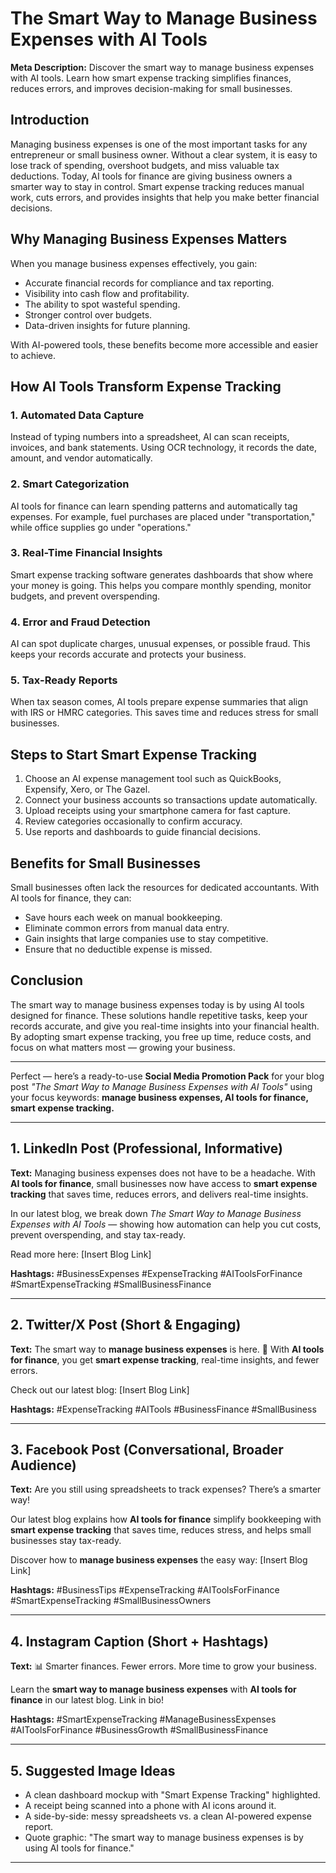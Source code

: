 # The Smart Way to Manage Business Expenses with AI Tools

**Meta Description:** Discover the smart way to manage business expenses with AI tools. Learn how smart expense tracking simplifies finances, reduces errors, and improves decision-making for small businesses.

## Introduction

Managing business expenses is one of the most important tasks for any entrepreneur or small business owner. Without a clear system, it is easy to lose track of spending, overshoot budgets, and miss valuable tax deductions. Today, AI tools for finance are giving business owners a smarter way to stay in control. Smart expense tracking reduces manual work, cuts errors, and provides insights that help you make better financial decisions.

## Why Managing Business Expenses Matters

When you manage business expenses effectively, you gain:

* Accurate financial records for compliance and tax reporting.
* Visibility into cash flow and profitability.
* The ability to spot wasteful spending.
* Stronger control over budgets.
* Data-driven insights for future planning.

With AI-powered tools, these benefits become more accessible and easier to achieve.

## How AI Tools Transform Expense Tracking

### 1. Automated Data Capture

Instead of typing numbers into a spreadsheet, AI can scan receipts, invoices, and bank statements. Using OCR technology, it records the date, amount, and vendor automatically.

### 2. Smart Categorization

AI tools for finance can learn spending patterns and automatically tag expenses. For example, fuel purchases are placed under "transportation," while office supplies go under "operations."

### 3. Real-Time Financial Insights

Smart expense tracking software generates dashboards that show where your money is going. This helps you compare monthly spending, monitor budgets, and prevent overspending.

### 4. Error and Fraud Detection

AI can spot duplicate charges, unusual expenses, or possible fraud. This keeps your records accurate and protects your business.

### 5. Tax-Ready Reports

When tax season comes, AI tools prepare expense summaries that align with IRS or HMRC categories. This saves time and reduces stress for small businesses.

## Steps to Start Smart Expense Tracking

1. Choose an AI expense management tool such as QuickBooks, Expensify, Xero, or The Gazel.
2. Connect your business accounts so transactions update automatically.
3. Upload receipts using your smartphone camera for fast capture.
4. Review categories occasionally to confirm accuracy.
5. Use reports and dashboards to guide financial decisions.

## Benefits for Small Businesses

Small businesses often lack the resources for dedicated accountants. With AI tools for finance, they can:

* Save hours each week on manual bookkeeping.
* Eliminate common errors from manual data entry.
* Gain insights that large companies use to stay competitive.
* Ensure that no deductible expense is missed.

## Conclusion

The smart way to manage business expenses today is by using AI tools designed for finance. These solutions handle repetitive tasks, keep your records accurate, and give you real-time insights into your financial health. By adopting smart expense tracking, you free up time, reduce costs, and focus on what matters most — growing your business.

---
Perfect — here’s a ready-to-use **Social Media Promotion Pack** for your blog post *"The Smart Way to Manage Business Expenses with AI Tools"* using your focus keywords: **manage business expenses, AI tools for finance, smart expense tracking.**

---

## 1. LinkedIn Post (Professional, Informative)

**Text:**
Managing business expenses does not have to be a headache. With **AI tools for finance**, small businesses now have access to **smart expense tracking** that saves time, reduces errors, and delivers real-time insights.

In our latest blog, we break down *The Smart Way to Manage Business Expenses with AI Tools* — showing how automation can help you cut costs, prevent overspending, and stay tax-ready.

Read more here: \[Insert Blog Link]

**Hashtags:**
\#BusinessExpenses #ExpenseTracking #AIToolsForFinance #SmartExpenseTracking #SmallBusinessFinance

---

## 2. Twitter/X Post (Short & Engaging)

**Text:**
The smart way to **manage business expenses** is here. 🚀
With **AI tools for finance**, you get **smart expense tracking**, real-time insights, and fewer errors.

Check out our latest blog: \[Insert Blog Link]

**Hashtags:**
\#ExpenseTracking #AITools #BusinessFinance #SmallBusiness

---

## 3. Facebook Post (Conversational, Broader Audience)

**Text:**
Are you still using spreadsheets to track expenses? There’s a smarter way!

Our latest blog explains how **AI tools for finance** simplify bookkeeping with **smart expense tracking** that saves time, reduces stress, and helps small businesses stay tax-ready.

Discover how to **manage business expenses** the easy way: \[Insert Blog Link]

**Hashtags:**
\#BusinessTips #ExpenseTracking #AIToolsForFinance #SmartExpenseTracking #SmallBusinessOwners

---

## 4. Instagram Caption (Short + Hashtags)

**Text:**
📊 Smarter finances. Fewer errors. More time to grow your business.

Learn the **smart way to manage business expenses** with **AI tools for finance** in our latest blog. Link in bio!

**Hashtags:**
\#SmartExpenseTracking #ManageBusinessExpenses #AIToolsForFinance #BusinessGrowth #SmallBusinessFinance

---

## 5. Suggested Image Ideas

* A clean dashboard mockup with "Smart Expense Tracking" highlighted.
* A receipt being scanned into a phone with AI icons around it.
* A side-by-side: messy spreadsheets vs. a clean AI-powered expense report.
* Quote graphic: "The smart way to manage business expenses is by using AI tools for finance."

---
